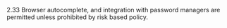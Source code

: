 2.33 Browser autocomplete, and integration with password managers are permitted unless prohibited by risk based policy.
